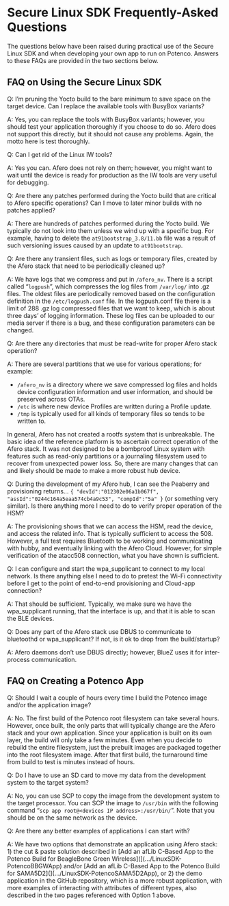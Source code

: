 # Secure Linux SDK Frequently-Asked Questions

The questions below have been raised during practical use of the Secure Linux SDK and when developing your own app to run on Potenco. Answers to these FAQs are provided in the two sections below.

## FAQ on Using the Secure Linux SDK

Q: I’m pruning the Yocto build to the bare minimum to save space on the target device. Can I replace the available tools with BusyBox variants?

A: Yes, you can replace the tools with BusyBox variants; however, you should test your application thoroughly if you choose to do so. Afero does not support this directly, but it should not cause any problems. Again, the motto here is test thoroughly.

 

Q: Can I get rid of the Linux IW tools?

A: Yes you can. Afero does not rely on them; however, you might want to wait until the device is ready for production as the IW tools are very useful for debugging.

 

Q: Are there any patches performed during the Yocto build that are critical to Afero specific operations? Can I move to later minor builds with no patches applied?

A: There are hundreds of patches performed during the Yocto build. We typically do not look into them unless we wind up with a specific bug. For example, having to delete the `at91bootstrap_3.8/11.bb` file was a result of such versioning issues caused by an update to `at91bootstrap`.

 

Q: Are there any transient files, such as logs or temporary files, created by the Afero stack that need to be periodically cleaned up?

A: We have logs that we compress and put in `/afero_nv`. There is a script called “`logpush`”, which compresses the log files from `/var/log/` into .gz files. The oldest files are periodically removed based on the configuration definition in the `/etc/logpush.conf` file. In the logpush.conf file there is a limit of 288 .gz log compressed files that we want to keep, which is about three days’ of logging information. These log files can be uploaded to our media server if there is a bug, and these configuration parameters can be changed.

 

Q: Are there any directories that must be read-write for proper Afero stack operation?

A: There are several partitions that we use for various operations; for example:

- `/afero_nv` is a directory where we save compressed log files and holds device configuration information and user information, and should be preserved across OTAs.
- `/etc` is where new device Profiles are written during a Profile update.
- `/tmp` is typically used for all kinds of temporary files so tends to be written to.

In general, Afero has not created a rootfs system that is unbreakable. The basic idea of the reference platform is to ascertain correct operation of the Afero stack. It was not designed to be a bombproof Linux system with features such as read-only partitions or a journaling filesystem used to recover from unexpected power loss. So, there are many changes that can and likely should be made to make a more robust hub device.

 

Q: During the development of my Afero hub, I can see the Peaberry and provisioning returns…
`{ "devId":"012302e06a1b067f", "assId":"0244c164a5eaa574cb4a9c53", "compId":"5a" }`
(or something very similar). Is there anything more I need to do to verify proper operation of the HSM?

A: The provisioning shows that we can access the HSM, read the device, and access the related info. That is typically sufficient to access the 508. However, a full test requires Bluetooth to be working and communicating with hubby, and eventually linking with the Afero Cloud. However, for simple verification of the atacc508 connection, what you have shown is sufficient.

 

Q: I can configure and start the wpa_supplicant to connect to my local network. Is there anything else I need to do to pretest the Wi-Fi connectivity before I get to the point of end-to-end provisioning and Cloud-app connection?

A: That should be sufficient. Typically, we make sure we have the wpa_supplicant running, that the interface is up, and that it is able to scan the BLE devices.

 

Q: Does any part of the Afero stack use DBUS to communicate to bluetoothd or wpa_supplicant? If not, is it ok to drop from the build/startup?

A: Afero daemons don’t use DBUS directly; however, BlueZ uses it for inter-process communication.

## FAQ on Creating a Potenco App

Q: Should I wait a couple of hours every time I build the Potenco image and/or the application image?

A: No. The first build of the Potenco root filesystem can take several hours. However, once built, the only parts that will typically change are the Afero stack and your own application. Since your application is built on its own layer, the build will only take a few minutes. Even when you decide to rebuild the entire filesystem, just the prebuilt images are packaged together into the root filesystem image. After that first build, the turnaround time from build to test is minutes instead of hours.

 

Q: Do I have to use an SD card to move my data from the development system to the target system?

A: No, you can use SCP to copy the image from the development system to the target processor. You can SCP the image to `/usr/bin` with the following command “`scp app root@<devices IP address>:/usr/bin/`”. Note that you should be on the same network as the device.

 

Q: Are there any better examples of applications I can start with?

A: We have two options that demonstrate an application using Afero stack: 1) the cut & paste solution described in [Add an afLib C-Based App to the Potenco Build for BeagleBone Green Wireless](](.../LinuxSDK-PotencoBBGWApp) and/or [Add an afLib C-Based App to the Potenco Build for SAMA5D2](](.../LinuxSDK-PotencoSAMA5D2App), or 2) the demo application in the GitHub repository, which is a more robust application, with more examples of interacting with attributes of different types, also described in the two pages referenced with Option 1 above.